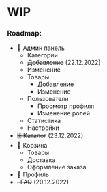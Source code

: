 # WIP

### Roadmap:
- 🔴 Админ панель
  *  Категории
    - ~~Добавление~~ (22.12.2022)
    - Изменение
  * Товары
    - Добавление
    - Изменение
  * Пользователи
    - Просмотр профиля
    - Изменение ролей
  * Статистика
  * Настройки
- ~~🗄️ Каталог~~ (23.12.2022)
- 🛒 Корзина
  * Товары
  * Доставка
  * Оформление заказа
- 📁 Профиль
- ~~ℹ️ FAQ~~ (20.12.2022)
